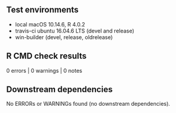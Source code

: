 ## Test environments

* local macOS 10.14.6, R 4.0.2
* travis-ci ubuntu 16.04.6 LTS (devel and release)
* win-builder (devel, release, oldrelease)

## R CMD check results

0 errors | 0 warnings | 0 notes

## Downstream dependencies

No ERRORs or WARNINGs found (no downstream dependencies).
